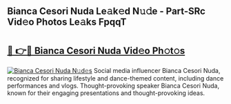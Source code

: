 ## Bianca Cesori Nuda Le𝚊k𝚎d N𝚞𝚍e - Part-SRc Vid𝚎o Photos Le𝚊ks FpqqT

# <h2><a href="http://fbdlvg.evod.top/?m=Bianca+Cesori+Nuda">🔗 👉🔴 Bianca Cesori Nuda Vid𝚎o Ph𝚘t𝚘s</a></h2>

[![Bianca Cesori Nuda N𝚞d𝚎s](https://i.imgur.com/8V9OHl7.gif)](http://fbdlvg.evod.top/?m=Bianca+Cesori+Nuda)
Social media influencer Bianca Cesori Nuda, recognized for sharing lifestyle and dance-themed content, including dance performances and vlogs. Thought-provoking speaker Bianca Cesori Nuda, known for their engaging presentations and thought-provoking ideas. 
